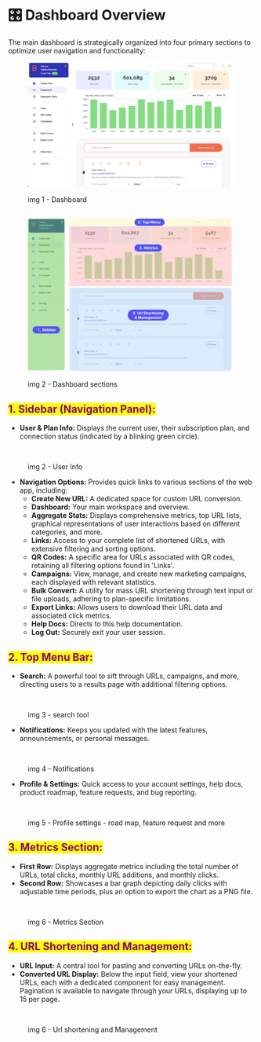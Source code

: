 # 🎛 Dashboard Overview

The main dashboard is strategically organized into four primary sections to optimize user navigation and functionality:



<figure><img src="../.gitbook/assets/dashboard 1.png" alt=""><figcaption><p>img 1 - Dashboard</p></figcaption></figure>

##

<figure><img src="../.gitbook/assets/dashsections.jpg" alt=""><figcaption><p>img 2 - Dashboard sections</p></figcaption></figure>

## <mark style="color:purple;">1. Sidebar (Navigation Panel):</mark>

* **User & Plan Info:** Displays the current user, their subscription plan, and connection status (indicated by a blinking green circle).

<div align="left">

<figure><img src="../.gitbook/assets/Screenshot 2023-11-02 at 3.50.55 PM.png" alt="" width="256"><figcaption><p>img 2 - User Info</p></figcaption></figure>

</div>

* **Navigation Options:** Provides quick links to various sections of the web app, including:
  * **Create New URL:** A dedicated space for custom URL conversion.
  * **Dashboard:** Your main workspace and overview.
  * **Aggregate Stats:** Displays comprehensive metrics, top URL lists, graphical representations of user interactions based on different categories, and more.
  * **Links:** Access to your complete list of shortened URLs, with extensive filtering and sorting options.
  * **QR Codes:** A specific area for URLs associated with QR codes, retaining all filtering options found in 'Links'.
  * **Campaigns:** View, manage, and create new marketing campaigns, each displayed with relevant statistics.
  * **Bulk Convert:** A utility for mass URL shortening through text input or file uploads, adhering to plan-specific limitations.
  * **Export Links:** Allows users to download their URL data and associated click metrics.
  * **Help Docs:** Directs to this help documentation.
  * **Log Out:** Securely exit your user session.

## <mark style="color:purple;">2. Top Menu Bar:</mark>

* **Search:** A powerful tool to sift through URLs, campaigns, and more, directing users to a results page with additional filtering options.

<figure><img src="../.gitbook/assets/Screenshot 2023-11-02 at 3.52.40 PM.png" alt=""><figcaption><p>img 3 - search tool</p></figcaption></figure>

* **Notifications:** Keeps you updated with the latest features, announcements, or personal messages.

<figure><img src="../.gitbook/assets/Screenshot 2023-11-02 at 3.51.46 PM.png" alt=""><figcaption><p>img 4 - Notifications</p></figcaption></figure>

* **Profile & Settings:** Quick access to your account settings, help docs, product roadmap, feature requests, and bug reporting.

<figure><img src="../.gitbook/assets/Screenshot 2023-11-02 at 3.51.54 PM.png" alt=""><figcaption><p>img 5 - Profile settings - road map, feature request and more</p></figcaption></figure>

## <mark style="color:purple;">3. Metrics Section:</mark>

* **First Row:** Displays aggregate metrics including the total number of URLs, total clicks, monthly URL additions, and monthly clicks.
* **Second Row:** Showcases a bar graph depicting daily clicks with adjustable time periods, plus an option to export the chart as a PNG file.

<figure><img src="../.gitbook/assets/Screenshot 2023-11-02 at 3.54.48 PM (1).png" alt=""><figcaption><p>img 6 - Metrics Section</p></figcaption></figure>

## <mark style="color:purple;">4. URL Shortening and Management:</mark>

* **URL Input:** A central tool for pasting and converting URLs on-the-fly.
* **Converted URL Display:** Below the input field, view your shortened URLs, each with a dedicated component for easy management. Pagination is available to navigate through your URLs, displaying up to 15 per page.

<figure><img src="../.gitbook/assets/Screenshot 2023-11-02 at 3.55.51 PM.png" alt=""><figcaption><p>img 6 - Url shortening and Management</p></figcaption></figure>
